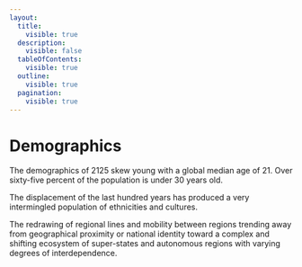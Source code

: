 ```yaml
---
layout:
  title:
    visible: true
  description:
    visible: false
  tableOfContents:
    visible: true
  outline:
    visible: true
  pagination:
    visible: true
---
```


# Demographics

The demographics of 2125 skew young with a global median age of 21. Over sixty-five percent of the population is under 30 years old.

The displacement of the last hundred years has produced a very intermingled population of ethnicities and cultures.

The redrawing of regional lines and mobility between regions trending away from geographical proximity or national identity toward a complex and shifting ecosystem of super-states and autonomous regions with varying degrees of interdependence.
